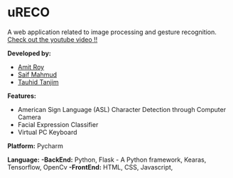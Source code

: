 # uRECO
A web application related to image processing and gesture recognition.
[Check out the youtube video !!](https://youtu.be/nhyKpvAZZts)

**Developed by:**
- [Amit Roy](https://github.com/AmitRoy7)
- [Saif Mahmud](https://github.com/Saif-M-Dhrubo)
- [Tauhid Tanjim](https://github.com/Tanjim13)

**Features:**
- American Sign Language (ASL) Character Detection through Computer Camera
- Facial Expression Classifier
- Virtual PC Keyboard

**Platform:**
Pycharm

**Language:**
**-BackEnd:** Python, Flask - A Python framework, Kearas, Tensorflow, OpenCv
**-FrontEnd:** HTML, CSS, Javascript,

